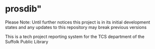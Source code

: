 # prosdib"

Please Note: Until further notices this project is in its initial development states and any updates to this repository may break previous versions

This is a tech project reporting system for the TCS department of the Suffolk Public Library

